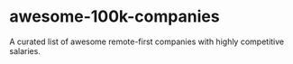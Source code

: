 # awesome-100k-companies
A curated list of awesome remote-first companies with highly competitive salaries.
